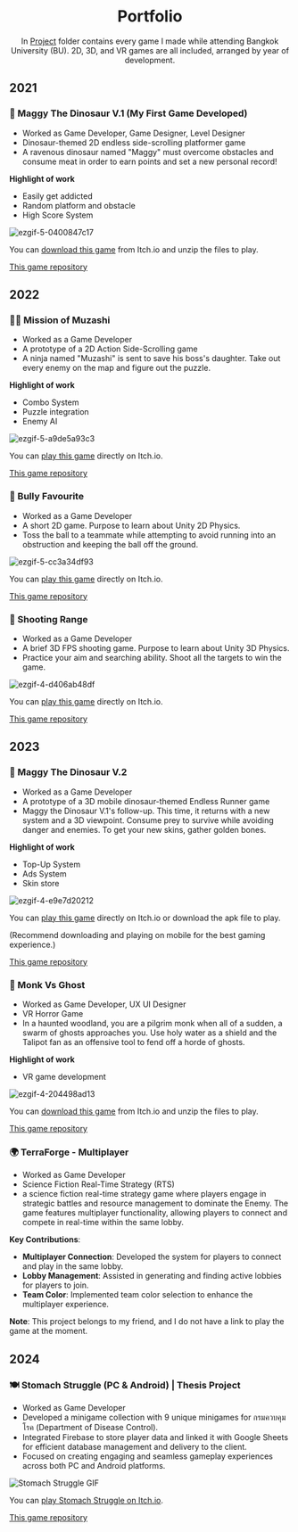 <div align="center">
  <h1>Portfolio</h1>
</div>
<div align="center">
  
In [Project](https://github.com/SuNnY54569/Portfolio/tree/main/Project) folder contains every game I made while attending Bangkok University (BU). 2D, 3D, and VR games are all included, arranged by year of development.
</div>

## 2021

### 🦖 Maggy The Dinosaur V.1 (My First Game Developed)

* Worked as Game Developer, Game Designer, Level Designer
* Dinosaur-themed 2D endless side-scrolling platformer game  
* A ravenous dinosaur named "Maggy" must overcome obstacles and consume meat in order to earn points and set a new personal record! 

**Highlight of work**
- Easily get addicted
- Random platform and obstacle
- High Score System

![ezgif-5-0400847c17](https://github.com/SuNnY54569/Portfolio/assets/87000150/07f5f916-4ad0-4c22-9f18-18ffe044169d)

You can [download this game](https://sunny54569.itch.io/maggy-the-dinosaur-v1) from Itch.io and unzip the files to play.

[This game repository](https://github.com/SuNnY54569/Portfolio/tree/main/Project/Maggy%20The%20Dinosaur%20V.1)

## 2022

### 🥷🏻 Mission of Muzashi

* Worked as a Game Developer
* A prototype of a 2D Action Side-Scrolling game
* A ninja named "Muzashi" is sent to save his boss's daughter. Take out every enemy on the map and figure out the puzzle.

**Highlight of work**
- Combo System
- Puzzle integration
- Enemy AI

![ezgif-5-a9de5a93c3](https://github.com/SuNnY54569/Portfolio/assets/87000150/57bf5546-5c5f-44a4-b8d6-4c65dc03b92e)

You can [play this game](https://sunny54569.itch.io/mission-of-muzashi) directly on Itch.io.

[This game repository](https://github.com/SuNnY54569/Portfolio/tree/main/Project/Mission%20Of%20Muzashi)

### 🏈 Bully Favourite

* Worked as a Game Developer
* A short 2D game. Purpose to learn about Unity 2D Physics.
* Toss the ball to a teammate while attempting to avoid running into an obstruction and keeping the ball off the ground.

![ezgif-5-cc3a34df93](https://github.com/SuNnY54569/Portfolio/assets/87000150/e2a05eef-94c2-4db2-8c67-b4b5d85c2342)

You can [play this game](https://sunny54569.itch.io/bully-favourite) directly on Itch.io.

[This game repository](https://github.com/SuNnY54569/Portfolio/tree/main/Project/Bully%20Favourite)

### 🔫 Shooting Range

* Worked as a Game Developer
* A brief 3D FPS shooting game. Purpose to learn about Unity 3D Physics.
* Practice your aim and searching ability. Shoot all the targets to win the game.

![ezgif-4-d406ab48df](https://github.com/SuNnY54569/Portfolio/assets/87000150/9ce943e8-bb9b-40b8-9eb2-6bfa14941829)

You can [play this game](https://sunny54569.itch.io/shooting-range) directly on Itch.io.

[This game repository](https://github.com/SuNnY54569/Portfolio/tree/main/Project/Shooting%20Range)

## 2023

### 🦖 Maggy The Dinosaur V.2

* Worked as a Game Developer
* A prototype of a 3D mobile dinosaur-themed Endless Runner game
* Maggy the Dinosaur V.1's follow-up. This time, it returns with a new system and a 3D viewpoint. Consume prey to survive while avoiding danger and enemies. To get your new skins, gather golden bones.

**Highlight of work**
- Top-Up System
- Ads System
- Skin store

![ezgif-4-e9e7d20212](https://github.com/SuNnY54569/Portfolio/assets/87000150/3e038d8b-536e-4216-9016-399ad9ac2be1)

You can [play this game](https://sunny54569.itch.io/shooting-range) directly on Itch.io or download the apk file to play.

(Recommend downloading and playing on mobile for the best gaming experience.)

[This game repository](https://github.com/SuNnY54569/Portfolio/tree/main/Project/Maggy%20the%20Dinosaur%20V.2)

### 👻 Monk Vs Ghost

* Worked as Game Developer, UX UI Designer
* VR Horror Game
* In a haunted woodland, you are a pilgrim monk when all of a sudden, a swarm of ghosts approaches you. Use holy water as a shield and the Talipot fan as an offensive tool to fend off a horde of ghosts.

**Highlight of work**
- VR game development

![ezgif-4-204498ad13](https://github.com/SuNnY54569/Portfolio/assets/87000150/215257e7-d1f1-4650-a069-fe8e5b49d7b6)

You can [download this game](https://sunny54569.itch.io/monk-vs-ghost) from Itch.io and unzip the files to play.

[This game repository](https://github.com/SuNnY54569/Portfolio/tree/main/Project/Monk%20vs%20Ghost)

### 🌍 TerraForge - Multiplayer 
* Worked as Game Developer
* Science Fiction Real-Time Strategy (RTS)
* a science fiction real-time strategy game where players engage in strategic battles and resource management to dominate the Enemy. The game features multiplayer functionality, allowing players to connect and compete in real-time within the same lobby.

**Key Contributions**:
- **Multiplayer Connection**: Developed the system for players to connect and play in the same lobby.
- **Lobby Management**: Assisted in generating and finding active lobbies for players to join.
- **Team Color**: Implemented team color selection to enhance the multiplayer experience.

**Note**: This project belongs to my friend, and I do not have a link to play the game at the moment.

## 2024

### 🍽️ Stomach Struggle (PC & Android) | Thesis Project
* Worked as Game Developer
* Developed a minigame collection with 9 unique minigames for กรมควบคุมโรค (Department of Disease Control).
* Integrated Firebase to store player data and linked it with Google Sheets for efficient database management and delivery to the client.
* Focused on creating engaging and seamless gameplay experiences across both PC and Android platforms.

![Stomach Struggle GIF](https://github.com/SuNnY54569/SuNnY54569/blob/840ff9a3d35d054b0a5cf1473f4fcba0f4c86166/StomachStruggle.gif?raw=true)

You can [play Stomach Struggle on Itch.io](https://sunny54569.itch.io/stomach-struggle).

[This game repository](https://github.com/SuNnY54569/Stomach-Struggle)
